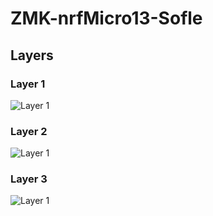 # ZMK-nrfMicro13-Sofle
## Layers
### Layer 1
![Layer 1](https://user-images.githubusercontent.com/15612025/111164214-c19f5c80-8595-11eb-80b1-73394cf09269.png)

### Layer 2
![Layer 1](https://user-images.githubusercontent.com/15612025/111164214-c19f5c80-8595-11eb-80b1-73394cf09269.png)

### Layer 3
![Layer 1](https://user-images.githubusercontent.com/15612025/111164214-c19f5c80-8595-11eb-80b1-73394cf09269.png)
